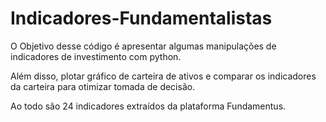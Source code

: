 # Indicadores-Fundamentalistas

O Objetivo desse código é apresentar algumas manipulações de indicadores de investimento com python.

Além disso, plotar gráfico de carteira de ativos e comparar os indicadores da carteira para otimizar tomada de decisão.

Ao todo são 24 indicadores extraídos da plataforma Fundamentus. 

